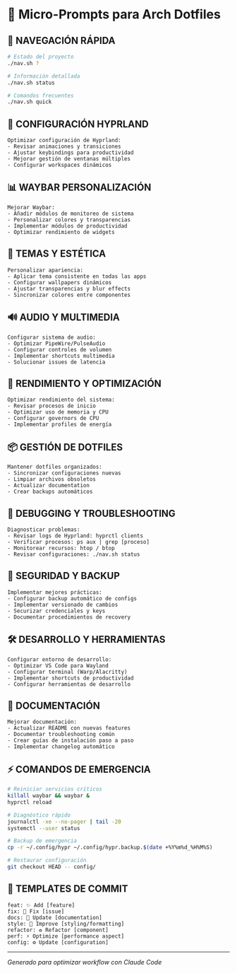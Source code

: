 # 🤖 Micro-Prompts para Arch Dotfiles

## 📍 NAVEGACIÓN RÁPIDA
```bash
# Estado del proyecto
./nav.sh ?

# Información detallada
./nav.sh status

# Comandos frecuentes
./nav.sh quick
```

## 🔧 CONFIGURACIÓN HYPRLAND
```
Optimizar configuración de Hyprland:
- Revisar animaciones y transiciones
- Ajustar keybindings para productividad
- Mejorar gestión de ventanas múltiples
- Configurar workspaces dinámicos
```

## 📊 WAYBAR PERSONALIZACIÓN
```
Mejorar Waybar:
- Añadir módulos de monitoreo de sistema
- Personalizar colores y transparencias
- Implementar módulos de productividad
- Optimizar rendimiento de widgets
```

## 🎨 TEMAS Y ESTÉTICA
```
Personalizar apariencia:
- Aplicar tema consistente en todas las apps
- Configurar wallpapers dinámicos
- Ajustar transparencias y blur effects
- Sincronizar colores entre componentes
```

## 🔊 AUDIO Y MULTIMEDIA
```
Configurar sistema de audio:
- Optimizar PipeWire/PulseAudio
- Configurar controles de volumen
- Implementar shortcuts multimedia
- Solucionar issues de latencia
```

## 🚀 RENDIMIENTO Y OPTIMIZACIÓN
```
Optimizar rendimiento del sistema:
- Revisar procesos de inicio
- Optimizar uso de memoria y CPU
- Configurar governors de CPU
- Implementar profiles de energía
```

## 📦 GESTIÓN DE DOTFILES
```
Mantener dotfiles organizados:
- Sincronizar configuraciones nuevas
- Limpiar archivos obsoletos
- Actualizar documentation
- Crear backups automáticos
```

## 🐛 DEBUGGING Y TROUBLESHOOTING
```
Diagnosticar problemas:
- Revisar logs de Hyprland: hyprctl clients
- Verificar procesos: ps aux | grep [proceso]
- Monitorear recursos: htop / btop
- Revisar configuraciones: ./nav.sh status
```

## 🔐 SEGURIDAD Y BACKUP
```
Implementar mejores prácticas:
- Configurar backup automático de configs
- Implementar versionado de cambios
- Securizar credenciales y keys
- Documentar procedimientos de recovery
```

## 🛠️ DESARROLLO Y HERRAMIENTAS
```
Configurar entorno de desarrollo:
- Optimizar VS Code para Wayland
- Configurar terminal (Warp/Alacritty)
- Implementar shortcuts de productividad
- Configurar herramientas de desarrollo
```

## 📝 DOCUMENTACIÓN
```
Mejorar documentación:
- Actualizar README con nuevas features
- Documentar troubleshooting común
- Crear guías de instalación paso a paso
- Implementar changelog automático
```

## ⚡ COMANDOS DE EMERGENCIA
```bash
# Reiniciar servicios críticos
killall waybar && waybar &
hyprctl reload

# Diagnóstico rápido
journalctl -xe --no-pager | tail -20
systemctl --user status

# Backup de emergencia
cp -r ~/.config/hypr ~/.config/hypr.backup.$(date +%Y%m%d_%H%M%S)

# Restaurar configuración
git checkout HEAD -- config/
```

## 🎯 TEMPLATES DE COMMIT
```
feat: ✨ Add [feature]
fix: 🐛 Fix [issue]
docs: 📝 Update [documentation]
style: 🎨 Improve [styling/formatting]
refactor: ♻️ Refactor [component]
perf: ⚡ Optimize [performance aspect]
config: ⚙️ Update [configuration]
```

---
*Generado para optimizar workflow con Claude Code*